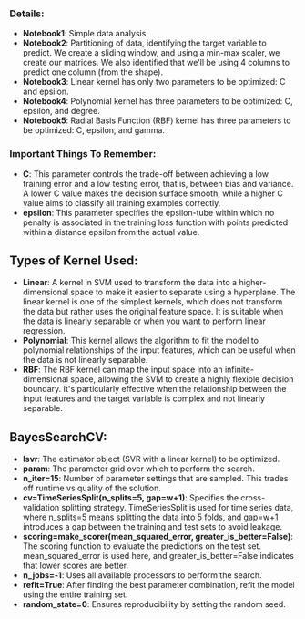 ### Details:

- **Notebook1**: Simple data analysis.
- **Notebook2**: Partitioning of data, identifying the target variable to predict. We create a sliding window, and using a min-max scaler, we create our matrices. We also identified that we'll be using 4 columns to predict one column (from the shape).
- **Notebook3**: Linear kernel has only two parameters to be optimized: C and epsilon.
- **Notebook4**: Polynomial kernel has three parameters to be optimized: C, epsilon, and degree.
- **Notebook5**: Radial Basis Function (RBF) kernel has three parameters to be optimized: C, epsilon, and gamma.

### Important Things To Remember:

- **C**: This parameter controls the trade-off between achieving a low training error and a low testing error, that is, between bias and variance. A lower C value makes the decision surface smooth, while a higher C value aims to classify all training examples correctly.
- **epsilon**: This parameter specifies the epsilon-tube within which no penalty is associated in the training loss function with points predicted within a distance epsilon from the actual value.

## Types of Kernel Used:

- **Linear**: A kernel in SVM used to transform the data into a higher-dimensional space to make it easier to separate using a hyperplane. The linear kernel is one of the simplest kernels, which does not transform the data but rather uses the original feature space. It is suitable when the data is linearly separable or when you want to perform linear regression.
- **Polynomial**: This kernel allows the algorithm to fit the model to polynomial relationships of the input features, which can be useful when the data is not linearly separable.
- **RBF**: The RBF kernel can map the input space into an infinite-dimensional space, allowing the SVM to create a highly flexible decision boundary. It's particularly effective when the relationship between the input features and the target variable is complex and not linearly separable.

## BayesSearchCV:

- **lsvr**: The estimator object (SVR with a linear kernel) to be optimized.
- **param**: The parameter grid over which to perform the search.
- **n_iter=15**: Number of parameter settings that are sampled. This trades off runtime vs quality of the solution.
- **cv=TimeSeriesSplit(n_splits=5, gap=w+1)**: Specifies the cross-validation splitting strategy. TimeSeriesSplit is used for time series data, where n_splits=5 means splitting the data into 5 folds, and gap=w+1 introduces a gap between the training and test sets to avoid leakage.
- **scoring=make_scorer(mean_squared_error, greater_is_better=False)**: The scoring function to evaluate the predictions on the test set. mean_squared_error is used here, and greater_is_better=False indicates that lower scores are better.
- **n_jobs=-1**: Uses all available processors to perform the search.
- **refit=True**: After finding the best parameter combination, refit the model using the entire training set.
- **random_state=0**: Ensures reproducibility by setting the random seed.
